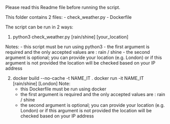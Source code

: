 Please read this Readme file before running the script.

This folder contains 2 files: 
	- check_weather.py
	- Dockerfile

The script can be run in 2 ways:
	
1. python3 check_weather.py [rain/shine] [your_location]

Notes:
	- this script must be run using python3
	- the first argument is required and the only accepted values are : rain / shine
	- the second argument is optional; you can provide your location (e.g. London) or if this argument is not provided the location will be checked based on your IP address

2. docker build --no-cache -t NAME_IT .
   docker run -it NAME_IT [rain/shine] [London]
Note:
	- this Dockerfile must be run using docker
	- the first argument is required and the only accepted values are : rain / shine
	- the second argument is optional; you can provide your location (e.g. London) or if this argument is not provided the location will be checked based on your IP address


